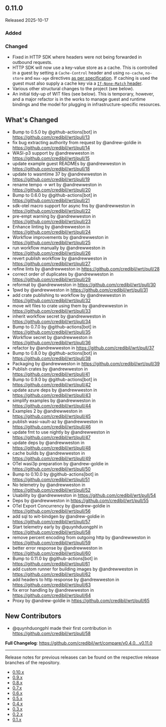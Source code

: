 ## 0.11.0

Released 2025-10-17

### Added

### Changed

* Fixed in HTTP SDK where headers were not being forwarded in outbound requests.
* HTTP SDK will now use a key-value store as a cache. This is controlled in a guest by setting a `Cache-Control` header and using `no-cache`, `no-store` and `max-age` directives [as per specification](https://developer.mozilla.org/en-US/docs/Web/HTTP/Reference/Headers/Cache-Control). If caching is used the guest must also supply a cache key via a [`If-None-Match` header](https://developer.mozilla.org/en-US/docs/Web/HTTP/Reference/Headers/If-None-Match).
* Various other structural changes to the project (see below).
* An initial tidy-up of WIT files (see below). This is temporary, however, and a major refactor is in the works to manage guest and runtime bindings and the model for plugging in infrastructure-specific resources.

## What's Changed
* Bump to 0.5.0 by @github-actions[bot] in https://github.com/credibil/wrt/pull/13
* fix bug extracting authority from request by @andrew-goldie in https://github.com/credibil/wrt/pull/14
* WASI-p3 support by @andrewweston in https://github.com/credibil/wrt/pull/15
* update example guest READMEs by @andrewweston in https://github.com/credibil/wrt/pull/18
* update to wasmtime 37 by @andrewweston in https://github.com/credibil/wrt/pull/19
* rename tempo -> wrt by @andrewweston in https://github.com/credibil/wrt/pull/20
* Bump to 0.6.0 by @github-actions[bot] in https://github.com/credibil/wrt/pull/21
* sdk-otel macro support for async fns by @andrewweston in https://github.com/credibil/wrt/pull/22
* pre-empt  warning by @andrewweston in https://github.com/credibil/wrt/pull/23
* Enhance linting by @andrewweston in https://github.com/credibil/wrt/pull/24
* Workflow improvements by @andrewweston in https://github.com/credibil/wrt/pull/25
* run workflow manually by @andrewweston in https://github.com/credibil/wrt/pull/26
* revert publish workflow by @andrewweston in https://github.com/credibil/wrt/pull/27
* refine lints by @andrewweston in https://github.com/credibil/wrt/pull/28
* correct order of duplicates by @andrewweston in https://github.com/credibil/wrt/pull/29
* reformat by @andrewweston in https://github.com/credibil/wrt/pull/30
* 1pwd by @andrewweston in https://github.com/credibil/wrt/pull/31
* add crate publishing to workflow by @andrewweston in https://github.com/credibil/wrt/pull/32
* move wit files to crate using them by @andrewweston in https://github.com/credibil/wrt/pull/33
* inherit workflow secret by @andrewweston in https://github.com/credibil/wrt/pull/34
* Bump to 0.7.0 by @github-actions[bot] in https://github.com/credibil/wrt/pull/35
* Workflow secret by @andrewweston in https://github.com/credibil/wrt/pull/36
* refactor by @andrewweston in https://github.com/credibil/wrt/pull/37
* Bump to 0.8.0 by @github-actions[bot] in https://github.com/credibil/wrt/pull/38
* Packaging by @andrewweston in https://github.com/credibil/wrt/pull/39
* Publish crates by @andrewweston in https://github.com/credibil/wrt/pull/41
* Bump to 0.9.0 by @github-actions[bot] in https://github.com/credibil/wrt/pull/42
* update azure deps by @andrewweston in https://github.com/credibil/wrt/pull/43
* simplify examples by @andrewweston in https://github.com/credibil/wrt/pull/44
* Examples 2 by @andrewweston in https://github.com/credibil/wrt/pull/45
* publish wasi-vault-az by @andrewweston in https://github.com/credibil/wrt/pull/46
* update fmt to use nightly by @andrewweston in https://github.com/credibil/wrt/pull/47
* update deps by @andrewweston in https://github.com/credibil/wrt/pull/48
* cache builds by @andrewweston in https://github.com/credibil/wrt/pull/49
* OTel wasi3p preparation by @andrew-goldie in https://github.com/credibil/wrt/pull/50
* Bump to 0.10.0 by @github-actions[bot] in https://github.com/credibil/wrt/pull/51
* No telemetry by @andrewweston in https://github.com/credibil/wrt/pull/52
* Usability by @andrewweston in https://github.com/credibil/wrt/pull/54
* Deps by @andrewweston in https://github.com/credibil/wrt/pull/55
* OTel Export Concurrency by @andrew-goldie in https://github.com/credibil/wrt/pull/56
* add sql to wit-bindgen by @andrew-goldie in https://github.com/credibil/wrt/pull/57
* Start telemetry early by @quynhduongphl in https://github.com/credibil/wrt/pull/58
* remove percent encoding from outgoing http by @andrewweston in https://github.com/credibil/wrt/pull/59
* better error response by @andrewweston in https://github.com/credibil/wrt/pull/60
* Bump to 0.11.0 by @github-actions[bot] in https://github.com/credibil/wrt/pull/61
* add custom runner for building images by @andrewweston in https://github.com/credibil/wrt/pull/62
* add headers to http response by @andrewweston in https://github.com/credibil/wrt/pull/63
* fix error handling by @andrewweston in https://github.com/credibil/wrt/pull/64
* Proxy by @andrew-goldie in https://github.com/credibil/wrt/pull/65

## New Contributors
* @quynhduongphl made their first contribution in https://github.com/credibil/wrt/pull/58

**Full Changelog**: https://github.com/credibil/wrt/compare/v0.4.0...v0.11.0

---

Release notes for previous releases can be found on the respective release 
branches of the repository.

<!-- ARCHIVE_START -->
* [0.10.x](https://github.com/credibil/wrt/blob/release-0.10.0/RELEASES.md)
* [0.9.x](https://github.com/credibil/wrt/blob/release-0.9.0/RELEASES.md)
* [0.8.x](https://github.com/credibil/wrt/blob/release-0.8.0/RELEASES.md)
* [0.7.x](https://github.com/credibil/wrt/blob/release-0.7.0/RELEASES.md)
* [0.6.x](https://github.com/credibil/wrt/blob/release-0.6.0/RELEASES.md)
* [0.5.x](https://github.com/credibil/wrt/blob/release-0.5.0/RELEASES.md)
* [0.4.x](https://github.com/credibil/wrt/blob/release-0.4.0/RELEASES.md)
* [0.3.x](https://github.com/credibil/wrt/blob/release-0.3.0/RELEASES.md)
* [0.2.x](https://github.com/credibil/wrt/blob/release-0.2.0/RELEASES.md)
* [0.1.x](https://github.com/credibil/core/blob/release-0.1.0/RELEASES.md)
